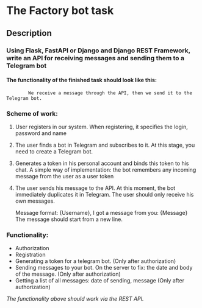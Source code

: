 # The Factory bot task
## Description

### Using Flask, FastAPI or Django and Django REST Framework, write an API for receiving messages and sending them to a Telegram bot
#### The functionality of the finished task should look like this:
			We receive a message through the API, then we send it to the Telegram bot.
### Scheme of work:

 1. User registers in our system. When registering, it specifies the
    login, password and name
   
 2. The user finds a bot in Telegram and subscribes to it. At this stage, you need to create a Telegram bot.
 3. Generates a token in his personal account and binds this token to his chat. 
    A simple way of implementation: the bot remembers any incoming message from the user as a user token
 4. The user sends his message to the API. At this moment, the bot immediately duplicates it in Telegram. 
 The user should only receive his own messages. 

     Message format: {Username}, I got a message from you:
        {Message} The message should start from a new line.

### Functionality:
 - Authorization
 - Registration
 - Generating a token for a telegram bot. (Only after authorization)
 - Sending messages to your bot. 
 On the server to fix: the date and body of the message. (Only after authorization)
 - Getting a list of all messages: date of sending, message (Only after authorization)
 
*The functionality above should work via the REST API.*
